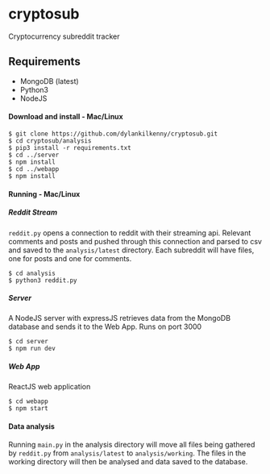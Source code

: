 # cryptosub
Cryptocurrency subreddit tracker

## Requirements
* MongoDB (latest)
* Python3
* NodeJS


#### Download and install - Mac/Linux
```
$ git clone https://github.com/dylankilkenny/cryptosub.git
$ cd cryptosub/analysis
$ pip3 install -r requirements.txt
$ cd ../server
$ npm install
$ cd ../webapp
$ npm install
```

#### Running - Mac/Linux
##### Reddit Stream
`reddit.py` opens a connection to reddit with their streaming api. Relevant comments and posts and pushed through this connection and parsed to csv and saved to the `analysis/latest` directory. Each subreddit will have files, one for posts and one for comments.
```    
$ cd analysis
$ python3 reddit.py
``` 
##### Server
A NodeJS server with expressJS retrieves data from the MongoDB database and sends it to the Web App. 
Runs on port 3000
```    
$ cd server
$ npm run dev
``` 
##### Web App
ReactJS web application
```    
$ cd webapp
$ npm start
``` 
#### Data analysis
Running `main.py` in the analysis directory will move all files being gathered by `reddit.py` from `analysis/latest` to `analysis/working`. The files in the working directory will then be analysed and data saved to the database.

